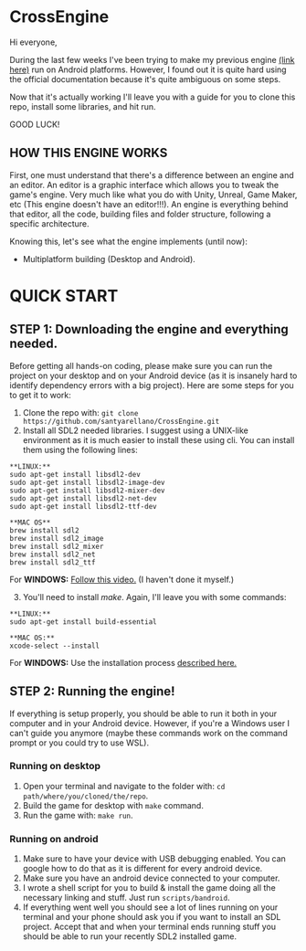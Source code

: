 # CrossEngine

Hi everyone,

During the last few weeks I've been trying to make my previous engine [(link here)](https://github.com/santyarellano/2dGameEngine) run on Android platforms. However, I found out it is quite hard using the official documentation because it's quite ambiguous on some steps.

Now that it's actually working I'll leave you with a guide for you to clone this repo, install some libraries, and hit run.

GOOD LUCK!

## HOW THIS ENGINE WORKS

First, one must understand that there's a difference between an engine and an editor. An editor is a graphic interface which allows you to tweak the game's engine. Very much like what you do with Unity, Unreal, Game Maker, etc (This engine doesn't have an editor!!!). An engine is everything behind that editor, all the code, building files and folder structure, following a specific architecture.

Knowing this, let's see what the engine implements (until now):

- Multiplatform building (Desktop and Android).

# QUICK START

## STEP 1: Downloading the engine and everything needed.

Before getting all hands-on coding, please make sure you can run the project on your desktop and on your Android device (as it is insanely hard to identify dependency errors with a big project). Here are some steps for you to get it to work:

1. Clone the repo with: `git clone https://github.com/santyarellano/CrossEngine.git`
2. Install all SDL2 needed libraries. I suggest using a UNIX-like environment as it is much easier to install these using cli. You can install them using the following lines:

```
**LINUX:**
sudo apt-get install libsdl2-dev
sudo apt-get install libsdl2-image-dev
sudo apt-get install libsdl2-mixer-dev
sudo apt-get install libsdl2-net-dev
sudo apt-get install libsdl2-ttf-dev

**MAC OS**
brew install sdl2
brew install sdl2_image
brew install sdl2_mixer
brew install sdl2_net
brew install sdl2_ttf
```

For **WINDOWS:** [Follow this video.](https://www.google.com/url?sa=t&rct=j&q=&esrc=s&source=web&cd=&cad=rja&uact=8&ved=2ahUKEwjL9cHgmvrrAhVCVK0KHdvOCuYQwqsBMAV6BAgJEBE&url=https%3A%2F%2Fwww.youtube.com%2Fwatch%3Fv%3DUvJt9MZs_M8&usg=AOvVaw3UxlXCnewRRmnFSLN32P89) (I haven't done it myself.)

3. You'll need to install _make_. Again, I'll leave you with some commands:

```
**LINUX:**
sudo apt-get install build-essential

**MAC OS:**
xcode-select --install
```

For **WINDOWS:** Use the installation process [described here.](http://gnuwin32.sourceforge.net/packages/make.htm)

## STEP 2: Running the engine!

If everything is setup properly, you should be able to run it both in your computer and in your Android device. However, if you're a Windows user I can't guide you anymore (maybe these commands work on the command prompt or you could try to use WSL).

### Running on desktop

1. Open your terminal and navigate to the folder with: `cd path/where/you/cloned/the/repo`.
2. Build the game for desktop with `make` command.
3. Run the game with: `make run`.

### Running on android

1. Make sure to have your device with USB debugging enabled. You can google how to do that as it is different for every android device.
2. Make sure you have an android device connected to your computer.
3. I wrote a shell script for you to build & install the game doing all the necessary linking and stuff. Just run `scripts/bandroid`.
4. If everything went well you should see a lot of lines running on your terminal and your phone should ask you if you want to install an SDL project. Accept that and when your terminal ends running stuff you should be able to run your recently SDL2 installed game.
